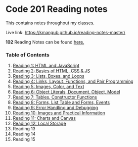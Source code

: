 # Code 201 Reading notes

This contains notes throughout my classes. 

Live link: https://kmangub.github.io/reading-notes-master/

**102** Reading Notes can be found [here.](https://kmangub.github.io/reading-notes/)

### Table of Contents


1. [Reading 1: HTML and JavaScript](class-01.md)
2. [Reading 2: Basics of HTML, CSS & JS](class-02.md)
3. [Reading 3: Lists, Boxes, and Loops](class-03.md)
4. [Reading 4: Links, Layout, Functions, and Pair Programming](class-04.md)
5. [Reading 5: Images, Color, and Text](class-05.md)
6. [Reading 6: Object Literals, Document, Object, Model](class-06.md)
7. [Reading 7: Tables, Constructor Functions](class-07.md)
8. [Reading 8: Forms, List Table and Forms, Events](class-08.md) 
9. [Reading 9: Error Handling and Debugging](class-09.md)
10. [Reading 10: Images and Practical Information](class-10.md)
11. [Reading 11: Charts and Canvas](class-11.md)
12. [Reading 12: Local Storage](class-12.md)
13. Reading 13
14. Reading 14
15. Reading 15
